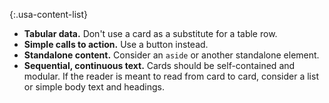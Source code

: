 {:.usa-content-list}
- **Tabular data.** Don't use a card as a substitute for a table row.
- **Simple calls to action.** Use a button instead.
- **Standalone content.** Consider an `aside` or another standalone element.
- **Sequential, continuous text.** Cards should be self-contained and modular. If the reader is meant to read from card to card, consider a list or simple body text and headings.
